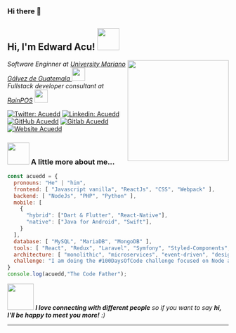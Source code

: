 ### Hi there 👋



<h2> Hi, I'm Edward Acu! <img src="https://media.giphy.com/media/mGcNjsfWAjY5AEZNw6/giphy.gif" width="50"></h2>
<img align='right' src="https://media.giphy.com/media/iIqmM5tTjmpOB9mpbn/giphy.gif" width="230">
<p><em>Software Enginner at <a href="https://www.umg.edu.gt/"> University Mariano Gálvez de Guatemala </a><img src="https://media.giphy.com/media/fYSnHlufseco8Fh93Z/giphy.gif" width="30"></br>Fullstack developer consultant at <a href="https://www.rainpos.com/">RainPOS</a>

<!--    and <a href="https://homeland.com.gt/">Homeland S.A.</a> -->  
  
  <img src="https://media.giphy.com/media/WUlplcMpOCEmTGBtBW/giphy.gif" width="30"> 
</em></p>

[![Twitter: Acuedd](https://img.shields.io/twitter/follow/Acuedd?style=social)](https://twitter.com/AcuEdd)
[![Linkedin: Acuedd](https://img.shields.io/badge/-acuedd-blue?style=flat-square&logo=Linkedin&logoColor=white&link=https://www.linkedin.com/in/acuedd/)](https://www.linkedin.com/in/acuedd/)
[![GitHub Acuedd](https://img.shields.io/github/followers/acuedd?label=follow&style=social)](https://github.com/acuedd)
[![Gitlab Acuedd](https://img.shields.io/badge/gitlab-acuedd-orange?style=flat-square&logoColor=white&link=https://gitlab.com/acuedd)](https://gitlab.com/acuedd)
[![Website Acuedd](https://img.shields.io/badge/website-acuedd-green?style=flat-square&logoColor=white&link=https://acuedd.github.io/)](https://acuedd.github.io/)


### <img src="https://media.giphy.com/media/VgCDAzcKvsR6OM0uWg/giphy.gif" width="50"> A little more about me...  

```javascript
const acuedd = {
  pronouns: "He" | "him",
  frontend: [ "Javascript vanilla", "ReactJs", "CSS", "Webpack" ], 
  backend: [ "NodeJs", "PHP", "Python" ], 
  mobile: [ 
    {
      "hybrid": ["Dart & Flutter", "React-Native"], 
      "native": ["Java for Android", "Swift"],
    }
  ],
  database: [ "MySQL", "MariaDB", "MongoDB" ],
  tools: [ "React", "Redux", "Laravel", "Symfony", "Styled-Components", "Jenkins", "Docker", "JIRA" ],
  architecture: [ "monolithic", "microservices", "event-driven", "design system pattern"],
  challenge: "I am doing the #100DaysOfCode challenge focused on Node and ReactJs"
}
console.log(acuedd,"The Code Father");
```

<img src="https://media.giphy.com/media/LnQjpWaON8nhr21vNW/giphy.gif" width="60"> <em><b>I love connecting with different people</b> so if you want to say <b>hi, I'll be happy to meet you more!</b> :)</em>

---
